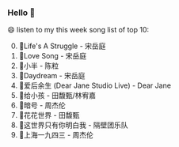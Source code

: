 

### Hello 👋

😄 listen to my this week song list of top 10:

0. 🌈Life's A Struggle - 宋岳庭
1. 🌈Love Song - 宋岳庭
2. 🌈小半 - 陈粒
3. 🌈Daydream - 宋岳庭
4. 🌈爱后余生 (Dear Jane Studio Live) - Dear Jane
5. 🌈给小孩 - 田馥甄/林宥嘉
6. 🌈暗号 - 周杰伦
7. 🌈花花世界 - 田馥甄
8. 🌈这世界只有你明白我 - 隔壁团乐队
9. 🌈上海一九四三 - 周杰伦

